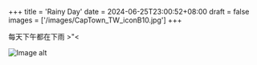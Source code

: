+++
title = 'Rainy Day'
date = 2024-06-25T23:00:52+08:00
draft = false
images = ['/images/CapTown_TW_iconB10.jpg']
+++

每天下午都在下雨 >"<


![Image alt](/images/CapTown_TW_iconB10.jpg)